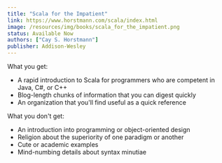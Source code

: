 ```yaml
---
title: "Scala for the Impatient"
link: https://www.horstmann.com/scala/index.html
image: /resources/img/books/scala_for_the_impatient.png
status: Available Now
authors: ["Cay S. Horstmann"]
publisher: Addison-Wesley
---
```


What you get:

* A rapid introduction to Scala for programmers who are competent in Java, C#, or C++
* Blog-length chunks of information that you can digest quickly
* An organization that you'll find useful as a quick reference

What you don't get:

* An introduction into programming or object-oriented design
* Religion about the superiority of one paradigm or another
* Cute or academic examples
* Mind-numbing details about syntax minutiae
